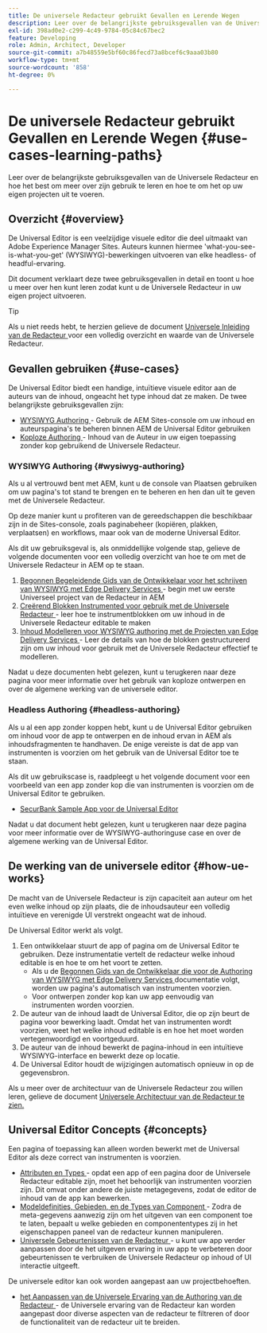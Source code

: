 ```yaml
---
title: De universele Redacteur gebruikt Gevallen en Lerende Wegen
description: Leer over de belangrijkste gebruiksgevallen van de Universele Redacteur en hoe het best te leren over zijn gebruik en hoe te om het op uw eigen projecten uit te voeren.
exl-id: 398ad0e2-c299-4c49-9784-05c84c67bec2
feature: Developing
role: Admin, Architect, Developer
source-git-commit: a7b48559e5bf60c86fecd73a8bcef6c9aaa03b80
workflow-type: tm+mt
source-wordcount: '858'
ht-degree: 0%

---
```


# De universele Redacteur gebruikt Gevallen en Lerende Wegen {#use-cases-learning-paths}

Leer over de belangrijkste gebruiksgevallen van de Universele Redacteur en hoe het best om meer over zijn gebruik te leren en hoe te om het op uw eigen projecten uit te voeren.

## Overzicht {#overview}

De Universal Editor is een veelzijdige visuele editor die deel uitmaakt van Adobe Experience Manager Sites. Auteurs kunnen hiermee &#39;what-you-see-is-what-you-get&#39; (WYSIWYG)-bewerkingen uitvoeren van elke headless- of headful-ervaring.

Dit document verklaart deze twee gebruiksgevallen in detail en toont u hoe u meer over hen kunt leren zodat kunt u de Universele Redacteur in uw eigen project uitvoeren.

>[!TIP]
>
>Als u niet reeds hebt, te herzien gelieve de document [ Universele Inleiding van de Redacteur ](/help/implementing/universal-editor/introduction.md) voor een volledig overzicht en waarde van de Universele Redacteur.

## Gevallen gebruiken {#use-cases}

De Universal Editor biedt een handige, intuïtieve visuele editor aan de auteurs van de inhoud, ongeacht het type inhoud dat ze maken. De twee belangrijkste gebruiksgevallen zijn:

* [ WYSIWYG Authoring ](#wysiwyg-authoring) - Gebruik de AEM Sites-console om uw inhoud en auteurspagina&#39;s te beheren binnen AEM de Universal Editor gebruiken
* [ Koploze Authoring ](#headless-authoring) - Inhoud van de Auteur in uw eigen toepassing zonder kop gebruikend de Universele Redacteur.

### WYSIWYG Authoring {#wysiwyg-authoring}

Als u al vertrouwd bent met AEM, kunt u de console van Plaatsen gebruiken om uw pagina&#39;s tot stand te brengen en te beheren en hen dan uit te geven met de Universele Redacteur.

Op deze manier kunt u profiteren van de gereedschappen die beschikbaar zijn in de Sites-console, zoals paginabeheer (kopiëren, plakken, verplaatsen) en workflows, maar ook van de moderne Universal Editor.

Als dit uw gebruiksgeval is, als onmiddellijke volgende stap, gelieve de volgende documenten voor een volledig overzicht van hoe te om met de Universele Redacteur in AEM op te staan.

1. [ Begonnen Begeleidende Gids van de Ontwikkelaar voor het schrijven van WYSIWYG met Edge Delivery Services ](/help/edge/wysiwyg-authoring/edge-dev-getting-started.md) - begin met uw eerste Universeel project van de Redacteur in AEM
1. [ Creërend Blokken Instrumented voor gebruik met de Universele Redacteur ](/help/edge/wysiwyg-authoring/create-block.md) - leer hoe te instrumentblokken om uw inhoud in de Universele Redacteur editable te maken
1. [ Inhoud Modelleren voor WYSIWYG authoring met de Projecten van Edge Delivery Services ](/help/edge/wysiwyg-authoring/content-modeling.md) - Leer de details van hoe de blokken gestructureerd zijn om uw inhoud voor gebruik met de Universele Redacteur effectief te modelleren.

Nadat u deze documenten hebt gelezen, kunt u terugkeren naar deze pagina voor meer informatie over het gebruik van koploze ontwerpen en over de algemene werking van de universele editor.

### Headless Authoring {#headless-authoring}

Als u al een app zonder koppen hebt, kunt u de Universal Editor gebruiken om inhoud voor de app te ontwerpen en de inhoud ervan in AEM als inhoudsfragmenten te handhaven. De enige vereiste is dat de app van instrumenten is voorzien om het gebruik van de Universal Editor toe te staan.

Als dit uw gebruikscase is, raadpleegt u het volgende document voor een voorbeeld van een app zonder kop die van instrumenten is voorzien om de Universal Editor te gebruiken.

* [SecurBank Sample App voor de Universal Editor](/help/implementing/universal-editor/securbank.md)

Nadat u dat document hebt gelezen, kunt u terugkeren naar deze pagina voor meer informatie over de WYSIWYG-authoringuse case en over de algemene werking van de Universal Editor.

## De werking van de universele editor {#how-ue-works}

De macht van de Universele Redacteur is zijn capaciteit aan auteur om het even welke inhoud op zijn plaats, die de inhoudsauteur een volledig intuïtieve en verenigde UI verstrekt ongeacht wat de inhoud.

De Universal Editor werkt als volgt.

1. Een ontwikkelaar stuurt de app of pagina om de Universal Editor te gebruiken. Deze instrumentatie vertelt de redacteur welke inhoud editable is en hoe te om het voort te zetten.
   * Als u de [ Begonnen Gids van de Ontwikkelaar die voor de Authoring van WYSIWYG met Edge Delivery Services ](/help/edge/wysiwyg-authoring/edge-dev-getting-started.md) documentatie volgt, worden uw pagina&#39;s automatisch van instrumenten voorzien.
   * Voor ontwerpen zonder kop kan uw app eenvoudig van instrumenten worden voorzien.
1. De auteur van de inhoud laadt de Universal Editor, die op zijn beurt de pagina voor bewerking laadt. Omdat het van instrumenten wordt voorzien, weet het welke inhoud editable is en hoe het moet worden vertegenwoordigd en voortgeduurd.
1. De auteur van de inhoud bewerkt de pagina-inhoud in een intuïtieve WYSIWYG-interface en bewerkt deze op locatie.
1. De Universal Editor houdt de wijzigingen automatisch opnieuw in op de gegevensbron.

Als u meer over de architectuur van de Universele Redacteur zou willen leren, gelieve de document [ Universele Architectuur van de Redacteur te zien.](/help/implementing/universal-editor/architecture.md)

## Universal Editor Concepts {#concepts}

Een pagina of toepassing kan alleen worden bewerkt met de Universal Editor als deze correct van instrumenten is voorzien.

* [ Attributen en Types ](/help/implementing/universal-editor/attributes-types.md) - opdat een app of een pagina door de Universele Redacteur editable zijn, moet het behoorlijk van instrumenten voorzien zijn. Dit omvat onder andere de juiste metagegevens, zodat de editor de inhoud van de app kan bewerken.
* [ Modeldefinities, Gebieden, en de Types van Component ](/help/implementing/universal-editor/field-types.md) - Zodra de meta-gegevens aanwezig zijn om het uitgeven van een component toe te laten, bepaalt u welke gebieden en componententypes zij in het eigenschappen paneel van de redacteur kunnen manipuleren.
* [ Universele Gebeurtenissen van de Redacteur ](/help/implementing/universal-editor/events.md) - u kunt uw app verder aanpassen door de het uitgeven ervaring in uw app te verbeteren door gebeurtenissen te verbruiken de Universele Redacteur op inhoud of UI interactie uitgeeft.

De universele editor kan ook worden aangepast aan uw projectbehoeften.

* [ het Aanpassen van de Universele Ervaring van de Authoring van de Redacteur ](/help/implementing/universal-editor/customizing.md) - de Universele ervaring van de Redacteur kan worden aangepast door diverse aspecten van de redacteur te filtreren of door de functionaliteit van de redacteur uit te breiden.
